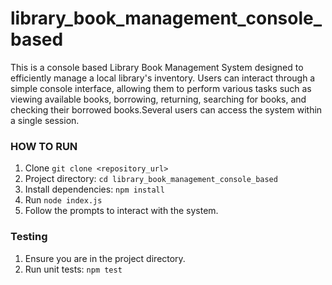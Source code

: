 # library_book_management_console_based

This is a console based Library Book Management System designed to efficiently manage a local library's inventory. Users can interact through a simple console interface, allowing them to perform various tasks such as viewing available books, borrowing, returning, searching for books, and checking their borrowed books.Several users can access the system within a single session.

### HOW TO RUN 
1. Clone `git clone <repository_url>`
2. Project directory: `cd library_book_management_console_based`
3. Install dependencies: `npm install`
4. Run `node index.js`
5. Follow the prompts to interact with the system.

### Testing
1. Ensure you are in the project directory.
2. Run unit tests: `npm test`








